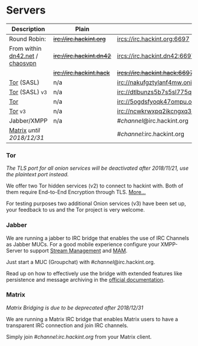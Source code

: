 # Servers
| Description                          | Plain                     | TLS (recommended)                                       |
|--------------------------------------|---------------------------|---------------------------------------------------------|
| Round Robin:                         | <s><irc://irc.hackint.org></s>   | <ircs://irc.hackint.org:6697>                    |
| From within [dn42.net] / [chaosvpn]  | <s><irc://irc.hackint.dn42></s>  | <ircs://irc.hackint.dn42:6697>                   |
|                                      | <s><irc://irc.hackint.hack></s>  | <s><ircs://irc.hackint.hack:6697></s>            |
| [Tor] (SASL)                         | n/a                       | <irc://nakufgztylanf4mw.onion:6667>                     |
| [Tor] (SASL) <small>v3</small>       | n/a                       | <irc://dtlbunzs5b7s5sl775quwezleyeplxzicdoh3cnhm7feolxmkfd42nqd.onion:6667> |
| [Tor]                                | n/a                       | <irc://5ogdsfyoqk47ompu.onion:6667>                     |
| [Tor] <small>v3</small >             | n/a                       | <irc://ncwkrwxpq2ikcngxq3dy2xctuheniggtqeibvgofixpzvrwpa77tozqd.onion:6667> |
| Jabber/XMPP                          | n/a                       | *#channel*@irc.hackint.org                              |
| [Matrix] *until 2018/12/31*          |                           | *#channel*:irc.hackint.org                              |

### Tor

*The TLS port for all onion services will be deactivated after 2018/11/21, use the plaintext port instead.*

We offer two Tor hidden services (v2) to connect to hackint with. Both of them require End-to-End Encryption through TLS. [More...](connect#Tor)

For testing purposes two additional Onion services (v3) have been set up, your feedback to us and the Tor project is very welcome.

### Jabber

We are running a jabber to IRC bridge that enables the use of IRC Channels as Jabber MUCs. For a good mobile experience configure your XMPP-Server to support [Stream Management](https://xmpp.org/extensions/xep-0198.html) and [MAM](https://xmpp.org/extensions/xep-0313.html).


Just start a MUC (Groupchat) with *#channel*@irc.hackint.org.

Read up on how to effectively use the bridge with extended features like persistence and message archiving in the [official documentation](https://doc.biboumi.louiz.org/user.html).

### Matrix

*Matrix Bridging is due to be deprecated after 2018/12/31*

We are running a Matrix IRC bridge that enables Matrix users to have a transparent IRC connection and join IRC channels.

Simply join *#channel:irc.hackint.org* from your Matrix client.

[dn42.net]: https://dn42.net
[chaosvpn]: https://wiki.hamburg.ccc.de/ChaosVPN
[Tor]: https://www.torproject.org/
[Matrix]: https://matrix.org
